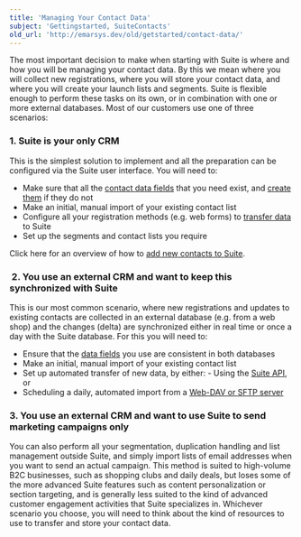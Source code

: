 ```yaml
---
title: 'Managing Your Contact Data'
subject: 'Gettingstarted, SuiteContacts'
old_url: 'http://emarsys.dev/old/getstarted/contact-data/'
---
```


The most important decision to make when starting with Suite is where and how you will be managing your contact data. By this we mean where you will collect new registrations, where you will store your contact data, and where you will create your launch lists and segments. Suite is flexible enough to perform these tasks on its own, or in combination with one or more external databases. Most of our customers use one of three scenarios:

### 1. Suite is your only CRM

 This is the simplest solution to implement and all the preparation can be configured via the Suite user interface. You will need to:

- Make sure that all the [contact data fields](/DataManagement/system-fields.md "The Suite System Fields") that you need exist, and [create them](/Suite/custom-fields.md "Creating Custom Fields") if they do not
- Make an initial, manual import of your existing contact list
- Configure all your registration methods (e.g. web forms) to [transfer data](/DataManagement/data-transfer.md "Suite Data Transfer – Overview") to Suite
- Set up the segments and contact lists you require

 Click here for an overview of how to [add new contacts to Suite](/Suite/contacts.md "Adding New Contacts in Suite").

###  2. You use an external CRM and want to keep this synchronized with Suite

 This is our most common scenario, where new registrations and updates to existing contacts are collected in an external database (e.g. from a web shop) and the changes (delta) are synchronized either in real time or once a day with the Suite database. For this you will need to:

- Ensure that the [data fields](/DataManagement/system-fields.md "The Suite System Fields") you use are consistent in both databases
- Make an initial, manual import of your existing contact list
- Set up automated transfer of new data, by either: - Using the [Suite API](http://dev.emarsys.com "Suite API Programmers’ Guide"), or
- Scheduling a daily, automated import from a [Web-DAV or SFTP server](/DataManagement/data-exchange.md "Data Exchange Resources")

### 3. You use an external CRM and want to use Suite to send marketing campaigns only

 You can also perform all your segmentation, duplication handling and list management outside Suite, and simply import lists of email addresses when you want to send an actual campaign. This method is suited to high-volume B2C businesses, such as shopping clubs and daily deals, but loses some of the more advanced Suite features such as content personalization or section targeting, and is generally less suited to the kind of advanced customer engagement activities that Suite specializes in. Whichever scenario you choose, you will need to think about the kind of resources to use to transfer and store your contact data.